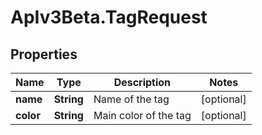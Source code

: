 # ApIv3Beta.TagRequest

## Properties

Name | Type | Description | Notes
------------ | ------------- | ------------- | -------------
**name** | **String** | Name of the tag | [optional] 
**color** | **String** | Main color of the tag | [optional] 


